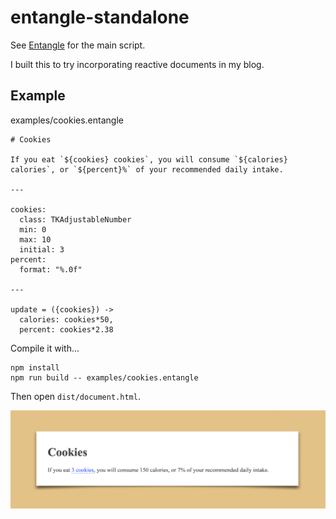 # entangle-standalone

See [Entangle](https://github.com/rexgarland/Entangle) for the main script. 

I built this to try incorporating reactive documents in my blog.

## Example

examples/cookies.entangle

```entangle
# Cookies

If you eat `${cookies} cookies`, you will consume `${calories} calories`, or `${percent}%` of your recommended daily intake.

---

cookies:
  class: TKAdjustableNumber
  min: 0
  max: 10
  initial: 3
percent:
  format: "%.0f"

---

update = ({cookies}) ->
  calories: cookies*50,
  percent: cookies*2.38
```

Compile it with...

```shell
npm install
npm run build -- examples/cookies.entangle
```

Then open `dist/document.html`.

![](images/cookies.png)
